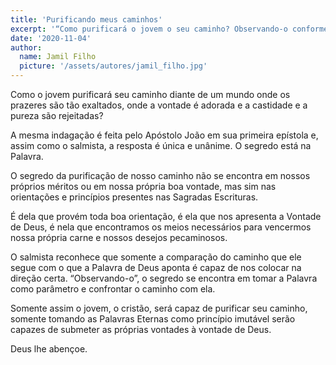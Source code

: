```yaml
---
title: 'Purificando meus caminhos'
excerpt: '“Como purificará o jovem o seu caminho? Observando-o conforme a tua palavra” – Salmos 119:9'
date: '2020-11-04'
author:
  name: Jamil Filho
  picture: '/assets/autores/jamil_filho.jpg'
---
```


Como o jovem purificará seu caminho diante de um mundo onde os prazeres são tão exaltados, onde a vontade é adorada e a castidade e a pureza são rejeitadas?

A mesma indagação é feita pelo Apóstolo João em sua primeira epístola e, assim como o salmista, a resposta é única e unânime. O segredo está na Palavra.

O segredo da purificação de nosso caminho não se encontra em nossos próprios méritos ou em nossa própria boa vontade, mas sim nas orientações e princípios presentes nas Sagradas Escrituras.

É dela que provém toda boa orientação, é ela que nos apresenta a Vontade de Deus, é nela que encontramos os meios necessários para vencermos nossa própria carne e nossos desejos pecaminosos.

O salmista reconhece que somente a comparação do caminho que ele segue com o que a Palavra de Deus aponta é capaz de nos colocar na direção certa. “Observando-o”, o segredo se encontra em tomar a Palavra como parâmetro e confrontar o caminho com ela.

Somente assim o jovem, o cristão, será capaz de purificar seu caminho, somente tomando as Palavras Eternas como princípio imutável serão capazes de submeter as próprias vontades à vontade de Deus.

Deus lhe abençoe.